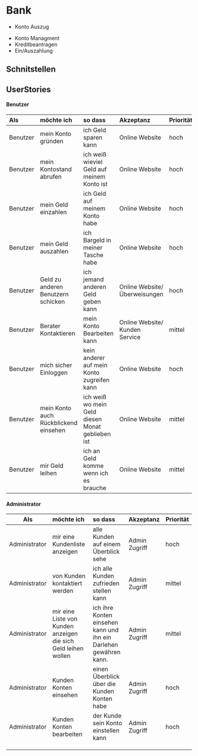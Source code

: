 



# Bank

- Konto Auszug

* Konto Managment
* Kreditbeantragen
* Ein/Auszahlung



## Schnitstellen

## UserStories

#### Benutzer

| **Als**  | **möchte ich**| **so dass** | **Akzeptanz**| Priorität |
| :------- | :--------------------------------- | :----------------------------------------- | :------------------ | ------------------- |
| Benutzer | mein Konto gründen                 | ich Geld sparen kann                       | Online Website      | hoch  |
| Benutzer | mein Kontostand abrufen            | ich weiß wieviel Geld auf meinem Konto ist | Online Website      | hoch  |
| Benutzer | mein Geld einzahlen            | ich Geld auf meinem Konto habe             | Online Website      | hoch  |
| Benutzer | mein Geld auszahlen | ich Bargeld in meiner Tasche habe | Online Website | hoch |
| Benutzer | Geld zu anderen Benutzern schicken | ich jemand anderen Geld geben kann         | Online Website/ Überweisungen | hoch |
| Benutzer | Berater Kontaktieren | mein Konto Bearbeiten kann | Online Website/ Kunden Service | mittel |
| Benutzer | mich sicher Einloggen | kein anderer auf mein Konto zugreifen kann | Online Website | hoch |
| Benutzer | mein Konto auch Rückblickend einsehen | ich weiß wo mein Geld diesen Monat geblieben ist | Online Website | mittel |
| Benutzer | mir Geld leihen | ich an Geld komme wenn ich es brauche | Online Website | mittel |

#### Administrator


| **Als**  | **möchte ich**| **so dass** | **Akzeptanz**| Priorität |
| -------- | :--------------------------------- | :----------------------------------------- | :------------------ | ------------------- |
| Administrator | mir eine Kundenliste anzeigen | alle Kunden auf einem Überblick sehe | Admin Zugriff | hoch |
| Administrator | von Kunden kontaktiert werden | ich alle Kunden zufrieden stellen kann | Admin Zugriff | mittel |
| Administrator | mir eine Liste von Kunden anzeigen die sich Geld leihen wollen | ich ihre Konten einsehen kann und ihn ein Darlehen gewähren kann. | Admin Zugriff | mittel |
| Administrator | Kunden Konten einsehen | einen Überblick über die Kunden Konten habe | Admin Zugriff | hoch |
| Administrator | Kunden Konten bearbeiten | der Kunde sein Konto einstellen kann | Admin Zugriff | hoch |
|  | | |  |  |
|  | | |  |  |
|  | | |  |  |

